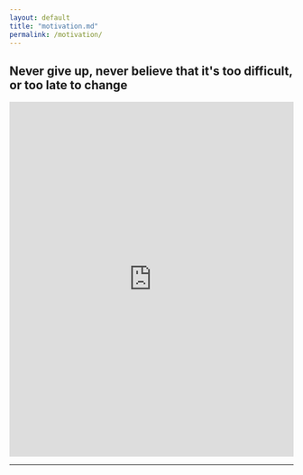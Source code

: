 ```yaml
---
layout: default
title: "motivation.md"
permalink: /motivation/
---
```


## **Never give up, never believe that it's too difficult, or too late to change**

<div style="padding:125% 0 0 0;position:relative;">
  <iframe src="https://player.vimeo.com/video/904903686?badge=0&amp;autopause=0&amp;player_id=0&amp;app_id=58479&amp;portrait=0" frameborder="0" allow="autoplay; fullscreen; picture-in-picture" style="position:absolute;top:0;left:0;width:100%;height:100%;" title="Snaptik.app_7305386131976162566"></iframe>
</div>
<script src="https://player.vimeo.com/api/player.js"></script>


---

